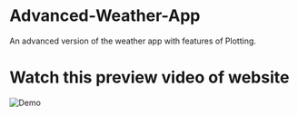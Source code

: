 # Advanced-Weather-App
An advanced version of the weather app with features of Plotting.

# Watch this preview video of website

![Demo](https://raw.githubusercontent.com/Anshu1826/Advanced-Weather-App-Video/main/WeatherApp-GoogleChrome2024-08-1619-59-36-ezgif.com-video-to-gif-converter.gif)

